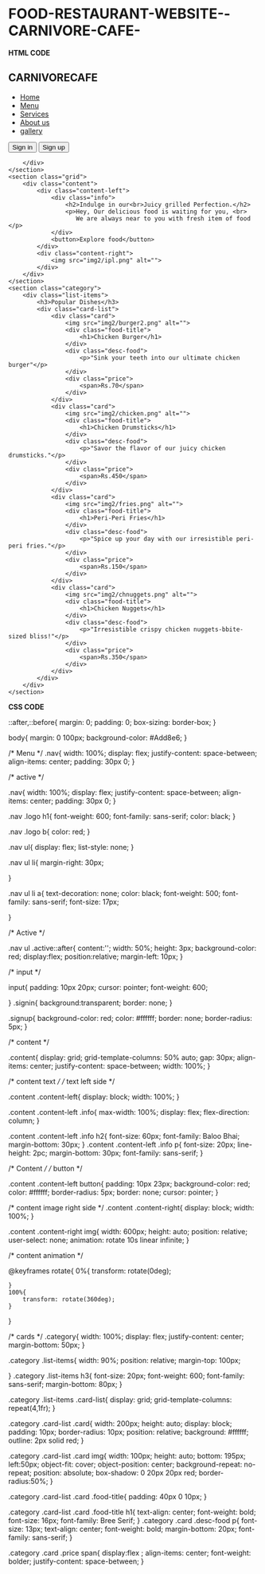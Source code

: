 # FOOD-RESTAURANT-WEBSITE--CARNIVORE-CAFE-


********HTML CODE********

<!DOCTYPE html>
<html lang="en">
<head>
    <meta charset="UTF-8">
    <meta name="viewport" content="width=device-width, initial-scale=1.0">
    <title>Carnivore Cafe</title>
    <link rel="stylesheet" href="css/style.css">
    <link href='https://fonts.googleapis.com/css?family=Bree Serif' rel='stylesheet'>
    <link href='https://fonts.googleapis.com/css?family=Baloo Bhai' rel='stylesheet'>
</head>
<body>
    <section class="menu">
        <div class="nav">
            <div class="logo"><h1>CARNIVORE<b>CAFE</b></h1></div>
            <ul>
                <li><a class="active" href="#">Home</a></li>
                <li><a href="#">Menu</a></li>
                <li><a href="#">Services</a></li>
                <li><a href="#">About us</a></li>
                <li><a href="#">gallery</a></li>
            </ul>
            <div>
                <input type="submit" class="signin" value="Sign in" name="signin">
                <input type="submit" class="signup" value="Sign up" name="signup">             

        </div>
    </section>
    <section class="grid">
        <div class="content">
            <div class="content-left">
                <div class="info">
                    <h2>Indulge in our<br>Juicy grilled Perfection.</h2>
                    <p>Hey, Our delicious food is waiting for you, <br>
                       We are always near to you with fresh item of food </p>
                </div>
                <button>Explore food</button>
            </div>
            <div class="content-right">
                <img src="img2/ipl.png" alt="">
            </div>
        </div>
    </section>
    <section class="category">
        <div class="list-items">
            <h3>Popular Dishes</h3>
            <div class="card-list">
                <div class="card">
                    <img src="img2/burger2.png" alt="">
                    <div class="food-title">
                        <h1>Chicken Burger</h1>
                    </div>
                    <div class="desc-food">
                        <p>"Sink your teeth into our ultimate chicken burger"</p>
                    </div>
                    <div class="price">
                        <span>Rs.70</span>
                    </div>
                </div>
                <div class="card">
                    <img src="img2/chicken.png" alt="">
                    <div class="food-title">
                        <h1>Chicken Drumsticks</h1>
                    </div>
                    <div class="desc-food">
                        <p>"Savor the flavor of our juicy chicken drumsticks."</p>
                    </div>
                    <div class="price">
                        <span>Rs.450</span>
                    </div>
                </div>
                <div class="card">
                    <img src="img2/fries.png" alt="">
                    <div class="food-title">
                        <h1>Peri-Peri Fries</h1>
                    </div>
                    <div class="desc-food">
                        <p>"Spice up your day with our irresistible peri-peri fries."</p>
                    </div>
                    <div class="price">
                        <span>Rs.150</span>
                    </div>
                </div>
                <div class="card">
                    <img src="img2/chnuggets.png" alt="">
                    <div class="food-title">
                        <h1>Chicken Nuggets</h1>
                    </div>
                    <div class="desc-food">
                        <p>"Irresistible crispy chicken nuggets-bbite-sized bliss!"</p>
                    </div>
                    <div class="price">
                        <span>Rs.350</span>
                    </div>
                </div>
            </div>
        </div>
    </section>
</body>
</html>


********CSS CODE********

 
 
::after,::before{
    margin: 0;
    padding: 0;
    box-sizing: border-box;
 }

 body{
    margin: 0 100px;
    background-color: #Add8e6;
 }


 /* Menu  */
 .nav{
    width: 100%;
    display: flex;
    justify-content: space-between;
    align-items: center;
    padding: 30px 0;
 }

 /* active  */

 .nav{
    width: 100%;
    display: flex;
    justify-content: space-between;
    align-items: center;
    padding: 30px 0;
 }

 .nav .logo h1{
    font-weight: 600;
    font-family: sans-serif;
    color: black;
 }

 .nav .logo b{
    color: red;
 }

 .nav ul{
    display: flex;
    list-style: none;
 }

 .nav ul li{
    margin-right: 30px;

 }

 .nav ul li a{
    text-decoration: none;
    color: black;
    font-weight: 500;
    font-family: sans-serif;
    font-size: 17px;

 }

 /* Active  */
 
 .nav ul .active::after{
    content:'';
    width: 50%;
    height: 3px;
    background-color: red;
    display:flex;
    position:relative;
    margin-left: 10px;
 }

 /* input  */

 input{
    padding: 10px 20px;
    cursor: pointer;
    font-weight: 600;

 }
 .signin{
    background:transparent;
    border: none;
 }

 .signup{
    background-color: red;
    color: #ffffff;
    border: none;
    border-radius: 5px;
 }


 /* content  */

 .content{
    display: grid;
    grid-template-columns: 50% auto;
    gap: 30px;
    align-items: center;
    justify-content: space-between;
    width: 100%;
 }
 

 /* content text  */
 /* text left side  */

 .content .content-left{
    display: block;
    width: 100%;
 }

 .content  .content-left   .info{
    max-width: 100%;
    display: flex;
    flex-direction: column;
 }

 .content  .content-left  .info  h2{
    font-size: 60px;
    font-family: Baloo Bhai;
    margin-bottom: 30px;
 }
 .content  .content-left  .info  p{
    font-size: 20px;
    line-height: 2pc;
    margin-bottom: 30px;
    font-family: sans-serif;
 }

 /* Content  */
 /* button  */

 .content .content-left button{
    padding: 10px 23px;
    background-color: red;
    color: #ffffff;
    border-radius: 5px;
    border: none;
    cursor: pointer;
 }
 

 /* content image right side  */
 .content  .content-right{
    display: block;
    width: 100%;
 }

 .content .content-right img{
    width: 600px;
    height: auto;
    position: relative;
    user-select: none;
    animation: rotate 10s linear infinite;
 }

 /* content animation  */
 
 @keyframes rotate{
    0%{
        transform: rotate(0deg);

    }
    100%{
        transform: rotate(360deg);
    }
 }

 /* cards  */
 .category{
    width: 100%;
    display: flex;
    justify-content: center;
    margin-bottom: 50px;
 }

 .category  .list-items{
    width: 90%;
    position: relative;
    margin-top: 100px;

 }
 .category  .list-items h3{
    font-size: 20px;
    font-weight: 600;
    font-family: sans-serif;
    margin-bottom: 80px;
 }

 .category .list-items .card-list{
    display: grid;
    grid-template-columns: repeat(4,1fr);
 }

 .category .card-list .card{
    width: 200px;
    height: auto;
    display: block;
    padding: 10px;
    border-radius: 10px;
    position: relative;
    background: #ffffff;
    outline: 2px solid red;
 }

 .category .card-list .card img{
    width: 100px;
    height: auto;
    bottom: 195px;
    left:50px;
    object-fit: cover;
    object-position: center;
    background-repeat: no-repeat;
    position: absolute;
    box-shadow: 0 20px 20px red;
    border-radius:50%;
 }

 .category .card-list .card .food-title{
    padding: 40px 0 10px;
 }
  
 .category .card-list .card .food-title h1{
    text-align: center;
    font-weight: bold;
    font-size: 16px;
    font-family: Bree Serif;
 }
 .category .card .desc-food p{
    font-size: 13px;
    text-align: center;
    font-weight: bold;
    margin-bottom: 20px;
    font-family: sans-serif;
 }

 .category .card .price span{
   display:flex ;
   align-items: center;
   font-weight: bolder;
   justify-content: space-between;
 }


 





